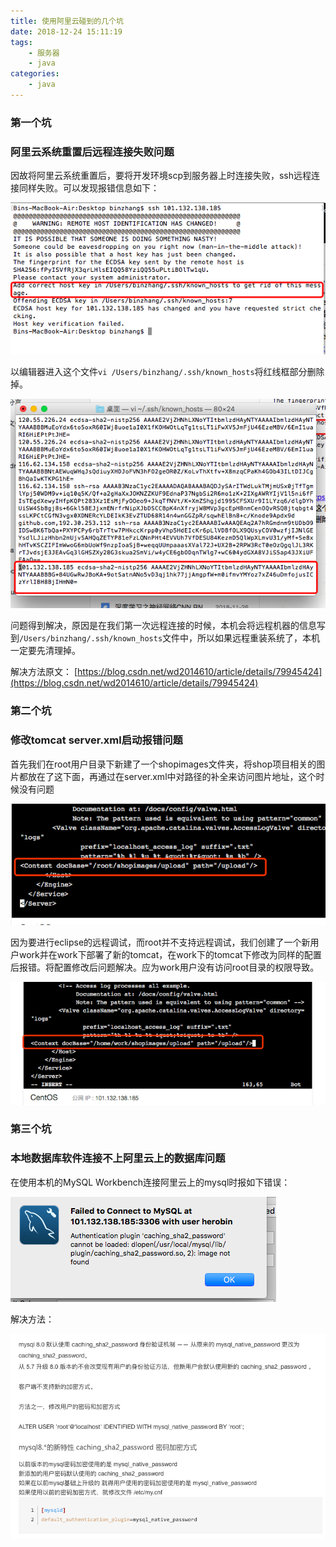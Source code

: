 ```yaml
---
title: 使用阿里云碰到的几个坑
date: 2018-12-24 15:11:19
tags:
	- 服务器
	- java
categories:
	- java
---
```

### 第一个坑
### 阿里云系统重置后远程连接失败问题

因故将阿里云系统重置后，要将开发环境scp到服务器上时连接失败，ssh远程连接同样失败。可以发现报错信息如下：

![](/uploads/181224aliyun/3.png)

以编辑器进入这个文件`vi /Users/binzhang/.ssh/known_hosts`将红线框部分删除掉。

![](/uploads/181224aliyun/4.png)

问题得到解决，原因是在我们第一次远程连接的时候，本机会将远程机器的信息写到`/Users/binzhang/.ssh/known_hosts`文件中，所以如果远程重装系统了，本机一定要先清理掉。

解决方法原文：
[https://blog.csdn.net/wd2014610/article/details/79945424](https://blog.csdn.net/wd2014610/article/details/79945424)

### 第二个坑
### 修改tomcat server.xml启动报错问题

首先我们在root用户目录下新建了一个shopimages文件夹，将shop项目相关的图片都放在了这下面，再通过在server.xml中对路径的补全来访问图片地址，这个时候没有问题

![](/uploads/181224aliyun/1.png)

因为要进行eclipse的远程调试，而root并不支持远程调试，我们创建了一个新用户work并在work下部署了新的tomcat，在work下的tomcat下修改为同样的配置后报错。将配置修改后问题解决。应为work用户没有访问root目录的权限导致。

![](/uploads/181224aliyun/2.png)

### 第三个坑
### 本地数据库软件连接不上阿里云上的数据库问题

在使用本机的MySQL Workbench连接阿里云上的mysql时报如下错误：

![](/uploads/181224aliyun/5.png)

解决方法：

![](/uploads/181224aliyun/6.png)








